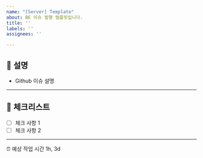```yaml
---
name: "[Server] Template"
about: BE 이슈 발행 템플릿입니다.
title: ''
labels: ''
assignees: ''

---
```


## 💁 설명
- Github 이슈 설명

---
## 📑 체크리스트
 - [ ] 체크 사항 1
 - [ ] 체크 사항 2

---
⏰ 예상 작업 시간
1h, 3d
